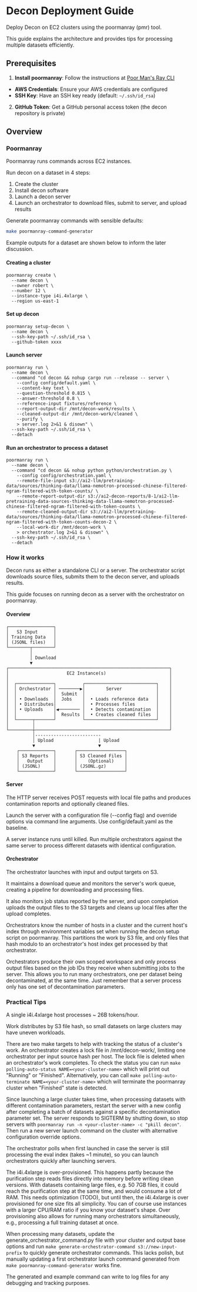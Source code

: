 # Decon Deployment Guide

Deploy Decon on EC2 clusters using the poormanray (pmr) tool.

This guide explains the architecture and provides tips for processing multiple datasets efficiently.

## Prerequisites

1. **Install poormanray**: Follow the instructions at [Poor Man's Ray CLI](https://github.com/allenai/olmo-cookbook/blob/main/README.md#poor-mans-ray-cli)
  - **AWS Credentials**: Ensure your AWS credentials are configured
  - **SSH Key**: Have an SSH key ready (default: `~/.ssh/id_rsa`)

2. **GitHub Token**: Get a GitHub personal access token (the decon repository is private)

## Overview

### Poormanray

Poormanray runs commands across EC2 instances.

Run decon on a dataset in 4 steps:

1. Create the cluster
2. Install decon software
3. Launch a decon server
4. Launch an orchestrator to download files, submit to server, and upload results

Generate poormanray commands with sensible defaults:

```bash
make poormanray-command-generator
```

Example outputs for a dataset are shown below to inform the later discussion.

#### Creating a cluster

```
poormanray create \
  --name decon \
  --owner robert \
  --number 12 \
  --instance-type i4i.4xlarge \
  --region us-east-1
```

#### Set up decon

```
poormanray setup-decon \
  --name decon \
  --ssh-key-path ~/.ssh/id_rsa \
  --github-token xxxx
```

#### Launch server

```
poormanray run \
  --name decon \
  --command "cd decon && nohup cargo run --release -- server \
    --config config/default.yaml \
    --content-key text \
    --question-threshold 0.815 \
    --answer-threshold 0.8 \
    --reference-input fixtures/reference \
    --report-output-dir /mnt/decon-work/results \
    --cleaned-output-dir /mnt/decon-work/cleaned \
    --purify \
    > server.log 2>&1 & disown" \
  --ssh-key-path ~/.ssh/id_rsa \
  --detach
```

#### Run an orchestrator to process a dataset

```
poormanray run \
  --name decon \
  --command "cd decon && nohup python python/orchestration.py \
    --config config/orchestration.yaml \
    --remote-file-input s3://ai2-llm/pretraining-data/sources/thinking-data/llama-nemotron-processed-chinese-filtered-ngram-filtered-with-token-counts/ \
    --remote-report-output-dir s3://ai2-decon-reports/8-1/ai2-llm-pretraining-data-sources-thinking-data-llama-nemotron-processed-chinese-filtered-ngram-filtered-with-token-counts \
    --remote-cleaned-output-dir s3://ai2-llm/pretraining-data/sources/thinking-data/llama-nemotron-processed-chinese-filtered-ngram-filtered-with-token-counts-decon-2 \
    --local-work-dir /mnt/decon-work \
    > orchestrator.log 2>&1 & disown" \
  --ssh-key-path ~/.ssh/id_rsa \
  --detach
```

### How it works

Decon runs as either a standalone CLI or a server. The orchestrator script downloads source files, submits them to the decon server, and uploads results.

This guide focuses on running decon as a server with the orchestrator on poormanray.

#### Overview

```
┌─────────────────┐
│   S3 Input      │
│ Training Data   │
│ (JSONL files)   │
└────────┬────────┘
         │
         │ Download
         ▼
┌─────────────────────────────────────────────────────────────┐
│                      EC2 Instance(s)                        │
│                                                             │
│  ┌──────────────┐          ┌───────────────────────────┐    │
│  │ Orchestrator │ ────────▶│        Server             │    │
│  │              │  Submit  │                           │    │
│  │ • Downloads  │  Jobs    │  • Loads reference data   │    │
│  │ • Distributes│          │  • Processes files        │    │
│  │ • Uploads    │◀──────── │  • Detects contamination  │    │
│  │              │  Results │  • Creates cleaned files  │    │
│  └──────┬───────┘          └───────────────────────────┘    │
│         │                                                   │
└─────────┼───────────────────────────────────────────────────┘
          │-------------------------
          │ Upload                 | Upload
          ▼                        ▼
    ┌─────────────┐       ┌──────────────────┐
    │ S3 Reports  │       │ S3 Cleaned Files │
    │   Output    │       │    (Optional)    │
    │ (JSONL)     │       │ (JSONL.gz)       │
    └─────────────┘       └──────────────────┘
```

#### Server

The HTTP server receives POST requests with local file paths and produces contamination reports and optionally cleaned files.

Launch the server with a configuration file (--config flag) and override options via command line arguments. Use config/default.yaml as the baseline.

A server instance runs until killed. Run multiple orchestrators against the same server to process different datasets with identical configuration.

#### Orchestrator

The orchestrator launches with input and output targets on S3.

It maintains a download queue and monitors the server's work queue, creating a pipeline for downloading and processing files.

It also monitors job status reported by the server, and upon completion uploads the output files to the S3 targets and cleans up local files after the upload completes.

Orchestrators know the number of hosts in a cluster and the current host's index through environment variables set when running the decon setup script on poormanray. This partitions the work by S3 file, and only files that hash modulo to an orchestrator's host index get processed by that orchestrator.

Orchestrators produce their own scoped workspace and only process output files based on the job IDs they receive when submitting jobs to the server. This allows you to run many orchestrators, one per dataset being decontaminated, at the same time. Just remember that a server process only has one set of decontamination parameters.

### Practical Tips

A single i4i.4xlarge host processes ~ 26B tokens/hour.

Work distributes by S3 file hash, so small datasets on large clusters may have uneven workloads.

There are two make targets to help with tracking the status of a cluster's work. An orchestrator creates a lock file in /mnt/decon-work/<workspace-hash>, limiting one orchestrator per input source hash per host. The lock file is deleted when an orchestrator's work completes. To check the status you can run `make polling-auto-status NAME=<your-cluster-name>` which will print out "Running" or "Finished". Alternatively, you can call `make polling-auto-terminate NAME=<your-cluster-name>` which will terminate the poormanray cluster when "Finished" state is detected.

Since launching a large cluster takes time, when processing datasets with different contamination parameters, restart the server with a new config after completing a batch of datasets against a specific decontamination parameter set. The server responds to SIGTERM by shutting down, so stop servers with `poormanray run -n <your-cluster-name> -c "pkill decon"`. Then run a new server launch command on the cluster with alternative configuration override options.

The orchestrator polls when first launched in case the server is still processing the eval index (takes ~1 minute), so you can launch orchestrators quickly after launching servers.

The i4i.4xlarge is over-provisioned. This happens partly because the purification step reads files directly into memory before writing clean versions. With datasets containing large files, e.g. 50 7GB files, it could reach the purification step at the same time, and would consume a lot of RAM. This needs optimization (TODO), but until then, the i4i.4xlarge is over provisioned for one size fits all simplicity. You can of course use instances with a larger CPU/RAM ratio if you know your dataset's shape. Over provisioning also allows for running many orchestrators simultaneously, e.g., processing a full training dataset at once.

When processing many datasets, update the generate_orchestrator_command.py file with your cluster and output base options and run `make generate-orchestrator-command s3://new-input-prefix` to quickly generate orchestrator commands. This lacks polish, but manually updating a first orchestrator launch command generated from `make poormanray-command-generator` works fine.

The generated and example command can write to log files for any debugging and tracking purposes.
